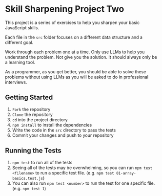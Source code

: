 # Skill Sharpening Project Two

This project is a series of exercises to help you sharpen your basic JavaScript skills.

Each file in the `src` folder focuses on a different data structure and a different goal.

Work through each problem one at a time. Only use LLMs to help you understand the problem. Not give you the solution.
It should always only be a learning tool.

As a programmer, as you get better, you should be able to solve these problems without using LLMs as you will be asked to do in professional interviews.

## Getting Started

1. `Fork` the repository
2. `Clone` the repository
3. `cd` into the project directory
4. `npm install` to install the dependencies
6. Write the code in the `src` directory to pass the tests
7. Commit your changes and push to your repository

## Running the Tests

1. `npm test` to run all of the tests
2. Seeing all of the tests may be overwhelming, so you can run `npm test <filename>` to run a specific test file. (e.g. `npm test 01-array-basics.test.js`)
3. You can also run `npm test <number>` to run the test for one specific file. (e.g. `npm test 1`)  
